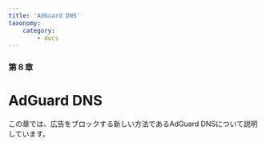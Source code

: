 ```yaml
---
title: 'AdGuard DNS'
taxonomy:
    category:
        - docs
---
```


### 第８章

# AdGuard DNS

この章では、広告をブロックする新しい方法であるAdGuard DNSについて説明しています。
